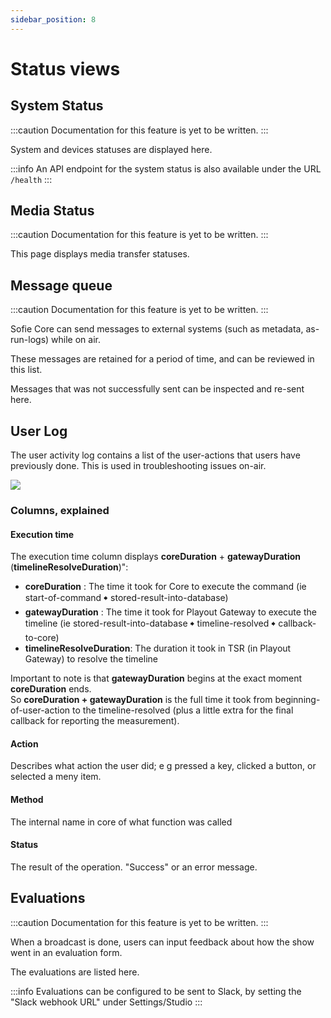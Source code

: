 ```yaml
---
sidebar_position: 8
---
```


# Status views

## System Status



:::caution
Documentation for this feature is yet to be written.
:::

System and devices statuses are displayed here.



:::info
An API endpoint for the system status is also available under the URL `/health`
:::

## Media Status

:::caution
Documentation for this feature is yet to be written.
:::

This page displays media transfer statuses.



## Message queue

:::caution
Documentation for this feature is yet to be written.
:::

Sofie Core can send messages to external systems \(such as metadata, as-run-logs\) while on air.

These messages are retained for a period of time, and can be reviewed in this list.

Messages that was not successfully sent can be inspected and re-sent here.



## User Log

The user activity log contains a list of the user-actions that users have previously done. This is used in troubleshooting issues on-air.

![](/gitbook/assets/user-activity-log-example.png)

### Columns, explained

#### Execution time

The execution time column displays **coreDuration** + **gatewayDuration** \(**timelineResolveDuration**\)":

* **coreDuration** : The time it took for Core to execute the command \(ie start-of-command 🠺 stored-result-into-database\)
*  **gatewayDuration** : The time it took for Playout Gateway to execute the timeline \(ie stored-result-into-database 🠺 timeline-resolved 🠺 callback-to-core\)
* **timelineResolveDuration**: The duration it took in TSR \(in Playout Gateway\) to resolve the timeline

Important to note is that **gatewayDuration** begins at the exact moment **coreDuration** ends.  
So **coreDuration + gatewayDuration** is the full time it took from beginning-of-user-action to the timeline-resolved \(plus a little extra for the final callback for reporting the measurement\).

#### Action

Describes what action the user did; e g pressed a key, clicked a button, or selected a meny item.

#### Method

The internal name in core of what function was called

#### Status

The result of the operation. "Success" or an error message.



## Evaluations

:::caution
Documentation for this feature is yet to be written.
:::

When a broadcast is done, users can input feedback about how the show went in an evaluation form.

The evaluations are listed here.

:::info
Evaluations can be configured to be sent to Slack, by setting the "Slack webhook URL" under Settings/Studio
:::



